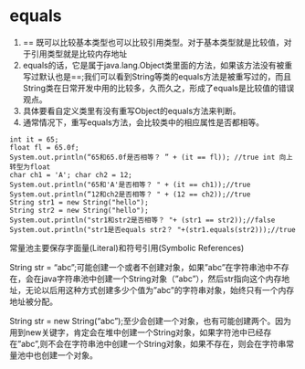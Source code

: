 # equals

1. == 既可以比较基本类型也可以比较引用类型。对于基本类型就是比较值，对于引用类型就是比较内存地址
2. equals的话，它是属于java.lang.Object类里面的方法，如果该方法没有被重写过默认也是==;我们可以看到String等类的equals方法是被重写过的，而且String类在日常开发中用的比较多，久而久之，形成了equals是比较值的错误观点。
3. 具体要看自定义类里有没有重写Object的equals方法来判断。
4. 通常情况下，重写equals方法，会比较类中的相应属性是否都相等。

```
int it = 65;
float fl = 65.0f;
System.out.println(“65和65.0f是否相等？ ” + (it == fl)); //true int 向上转型为float
char ch1 = 'A'; char ch2 = 12;
System.out.println("65和'A'是否相等？ " + (it == ch1));//true
System.out.println(“12和ch2是否相等？ " + (12 == ch2));//true
String str1 = new String("hello");
String str2 = new String("hello");
System.out.println("str1和str2是否相等？ "+ (str1 == str2));//false
System.out.println("str1是否equals str2？ "+(str1.equals(str2)));//true
```

常量池主要保存字面量(Literal)和符号引用(Symbolic References)

String str = “abc”;可能创建一个或者不创建对象，如果”abc”在字符串池中不存在，会在java字符串池中创建一个String对象（”abc”），然后str指向这个内存地址，无论以后用这种方式创建多少个值为”abc”的字符串对象，始终只有一个内存地址被分配。

String str = new String(“abc”);至少会创建一个对象，也有可能创建两个。因为用到new关键字，肯定会在堆中创建一个String对象，如果字符池中已经存在”abc”,则不会在字符串池中创建一个String对象，如果不存在，则会在字符串常量池中也创建一个对象。

